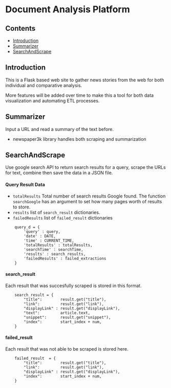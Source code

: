 # Document Analysis Platform

## Contents
- [Introduction](#introduction)
- [Summarizer](#summarizer)
- [SearchAndScrape](#searchandscrape)

## Introduction
This is a Flask based web site to gather news stories from the web for both individual and comparative  analysis. 

More features will be added over time to make this a tool for both data visualization and automating ETL processes. 


## Summarizer
Input a URL and read a summary of the text before.

- newspaper3k library handles both scraping and summarization


## SearchAndScrape
Use google search API to return search results for a query, scrape the URLs for text, combine then save the data in a JSON file.

#### Query Result Data
- `totalResults` Total number of search results Google found. The function `searchGoogle` has an argument to set how many pages worth of results  to store.
- `results` list of `search_result` dictionaries.
- `failedResults` list of `failed_result` dictionaries
```
	query_d = {
	    'query' : query,
	    'date' : DATE,
	    'time' : CURRENT_TIME,
	    'totalResults' : totalResults,
	    'searchTime' : searchTime,
	    'results' : search_results,
	    'failedResults' : failed_extractions
	}
```

#### search_result

Each result that was succesfully scraped is stored in this format.

```
	search_result = {
	    "title":        result.get("title"),
	    "link":         result.get("link"),
	    "displayLink" : result.get("displayLink"),
	    "text":         article.text,
	    "snippet":      result.get("snippet"),
	    "index":        start_index + num,
	}
```
#### failed_result

Each result that was not able to be scraped is stored here.
```
    failed_result  = {
        "title":        result.get("title"),
        "link":         result.get("link"),
        "displayLink" : result.get("displayLink"),
        "index":        start_index + num,
    }
```



